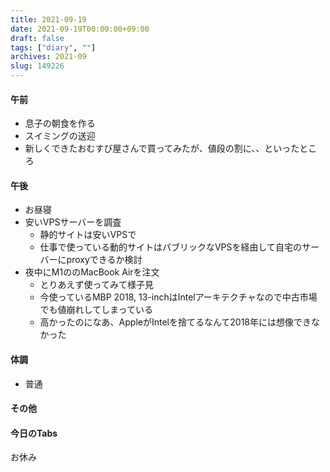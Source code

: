 ```yaml
---
title: 2021-09-19
date: 2021-09-19T00:00:00+09:00
draft: false
tags: ["diary", ""]
archives: 2021-09
slug: 149226
---
```

#### 午前
- 息子の朝食を作る
- スイミングの送迎
- 新しくできたおむすび屋さんで買ってみたが、値段の割に、、といったところ
#### 午後
- お昼寝
- 安いVPSサーバーを調査
  - 静的サイトは安いVPSで
  - 仕事で使っている動的サイトはパブリックなVPSを経由して自宅のサーバーにproxyできるか検討
- 夜中にM1ののMacBook Airを注文
  - とりあえず使ってみて様子見
  - 今使っているMBP 2018, 13-inchはIntelアーキテクチャなので中古市場でも値崩れしてしまっている
  - 高かったのになあ、AppleがIntelを捨てるなんて2018年には想像できなかった
#### 体調
- 普通
#### その他
#### 今日のTabs
お休み